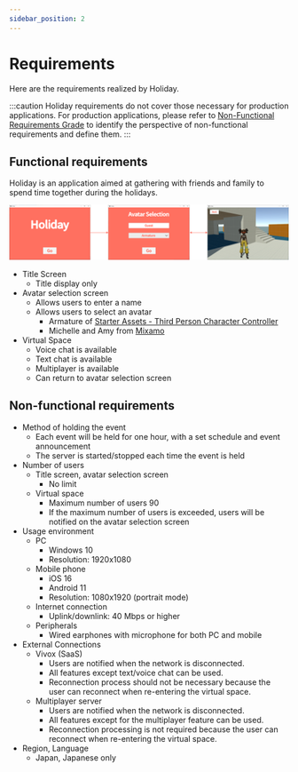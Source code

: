 ```yaml
---
sidebar_position: 2
---
```


# Requirements

Here are the requirements realized by Holiday.

:::caution
Holiday requirements do not cover those necessary for production applications.
For production applications, please refer to [Non-Functional Requirements Grade](https://www.ipa.go.jp/sec/softwareengineering/std/ent03-b.html) to identify the perspective of non-functional requirements and define them.
:::

## Functional requirements

Holiday is an application aimed at gathering with friends and family to spend time together during the holidays.

![holiday](/img/holiday.png)

- Title Screen
  - Title display only
- Avatar selection screen
  - Allows users to enter a name
  - Allows users to select an avatar
    - Armature of [Starter Assets - Third Person Character Controller](https://assetstore.unity.com/packages/essentials/starter-assets-third-person-character-controller-196526?locale=en-JP)
    - Michelle and Amy from [Mixamo](https://www.mixamo.com)
- Virtual Space
  - Voice chat is available
  - Text chat is available
  - Multiplayer is available
  - Can return to avatar selection screen

## Non-functional requirements

- Method of holding the event
  - Each event will be held for one hour, with a set schedule and event announcement
  - The server is started/stopped each time the event is held
- Number of users
  - Title screen, avatar selection screen
    - No limit
  - Virtual space
    - Maximum number of users 90
    - If the maximum number of users is exceeded, users will be notified on the avatar selection screen
- Usage environment
  - PC
    - Windows 10
    - Resolution: 1920x1080
  - Mobile phone
    - iOS 16
    - Android 11
    - Resolution: 1080x1920 (portrait mode)
  - Internet connection
    - Uplink/downlink: 40 Mbps or higher
  - Peripherals
    - Wired earphones with microphone for both PC and mobile
- External Connections
  - Vivox (SaaS)
    - Users are notified when the network is disconnected.
    - All features except text/voice chat can be used.
    - Reconnection process should not be necessary because the user can reconnect when re-entering the virtual space.
  - Multiplayer server
    - Users are notified when the network is disconnected.
    - All features except for the multiplayer feature can be used.
    - Reconnection processing is not required because the user can reconnect when re-entering the virtual space.
- Region, Language
  - Japan, Japanese only

<!--
    - Multiplayer
      - Up to a maximum number of people can participate in multiplayer
        - The user will be shown to everyone
      - If the maximum number of players is exceeded, the user will be on standby until the number of people on standby is reached and will not be able to participate in multiplayer.
        - Hide the user itself and be visible up to the maximum number of people
        - Notify the user that he/she is on standby and not visible to others
        - When others leave and it is their turn, they can join the multiplayer
        - Notifies the user that he/she has joined the multiplayer
      - If the number of people on standby is exceeded, users will not be able to access the stage
        - Notify users that they cannot access the stage if the number of players is over the limit
    - Text Chat
      - Text Chat Available to all users, including those on standby
    - Voice Chat
      - Voice Chat Available to all users, including those on standby
-->